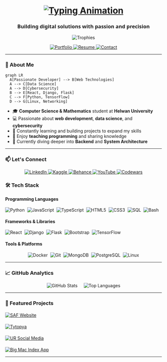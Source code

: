 <h1 align="center">
  <a href="https://git.io/typing-svg">
    <img src="https://readme-typing-svg.demolab.com?font=Fira+Code&weight=600&size=30&pause=1000&color=22D3EE&center=true&vCenter=true&width=500&lines=Hi+%F0%9F%91%8B%2C+I'm+Ahmed+Samir;Full+Stack+Developer;Data+Science+Enthusiast;Cybersecurity+Learner" alt="Typing Animation" />
  </a>
</h1>

<h3 align="center" style="font-family: 'Segoe UI', sans-serif">Building digital solutions with passion and precision</h3>

<div align="center">
  <img src="https://github-profile-trophy.vercel.app/?username=ahmedsamir45&theme=onedark&row=2&column=4&margin-w=15&margin-h=15" alt="Trophies" />
</div>

<p align="center">
  <a href="https://ahmedsamir45.github.io/my-portfolio-/">
    <img src="https://img.shields.io/badge/✨_Portfolio-000000?style=for-the-badge&logo=react&logoColor=white&labelColor=121212" alt="Portfolio" />
  </a>
  <a href="https://drive.google.com/drive/u/0/folders/1rR8PseIKDfnAgEscw6UfLx4gKKL7I9MZ">
    <img src="https://img.shields.io/badge/📄_Resume-4285F4?style=for-the-badge&logo=googledrive&logoColor=white" alt="Resume" />
  </a>
  <a href="https://ahmedsamir45.github.io/ahsamir-links/">
    <img src="https://img.shields.io/badge/📫_Contact_Me-EA4335?style=for-the-badge&logo=gmail&logoColor=white" alt="Contact" />
  </a>
</p>

---

### 🚀 About Me
```mermaid
graph LR
  A[Passionate Developer] --> B[Web Technologies]
  A --> C[Data Science]
  A --> D[Cybersecurity]
  B --> E[React, Django, Flask]
  C --> F[Python, TensorFlow]
  D --> G[Linux, Networking]
```

- 🎓 **Computer Science & Mathematics** student at **Helwan University**
- 💻 Passionate about **web development**, **data science**, and **cybersecurity**
- 🚀 Constantly learning and building projects to expand my skills
- 🎤 Enjoy **teaching programming** and sharing knowledge
- 🌱 Currently diving deeper into **Backend** and **System Architecture**

---
### 📫 Let's Connect
<p align="center" >
  <a href="https://www.linkedin.com/in/ahmedsamir45/" target="_blank">
    <img src="https://img.shields.io/badge/LinkedIn-0077B5?style=for-the-badge&logo=linkedin&logoColor=white" alt="LinkedIn" />
  </a>
  <a href="https://kaggle.com/ahmedsamir6788" target="_blank">
    <img src="https://img.shields.io/badge/Kaggle-20BEFF?style=for-the-badge&logo=kaggle&logoColor=white" alt="Kaggle" />
  </a>
  <a href="https://www.behance.net/ahmedsamer66" target="_blank">
    <img src="https://img.shields.io/badge/Behance-0054F7?style=for-the-badge&logo=behance&logoColor=white" alt="Behance" />
  </a>
  <a href="https://www.youtube.com/channel/UCdP5YKiCrzXs_e0xuBL-EWA" target="_blank">
    <img src="https://img.shields.io/badge/YouTube-FF0000?style=for-the-badge&logo=youtube&logoColor=white" alt="YouTube" />
  </a>
  <a href="https://www.codewars.com/users/ahmedsamir45" target="_blank">
    <img src="https://img.shields.io/badge/Codewars-B1361E?style=for-the-badge&logo=codewars&logoColor=white" alt="Codewars" />
  </a>
</p>


### 🛠 Tech Stack
<div>

#### **Programming Languages**
<div style="display: flex; flex-wrap: wrap; justify-content: flex-start; gap: 8px; margin: 10px 0;">
  <img src="https://img.shields.io/badge/Python-3776AB?style=for-the-badge&logo=python&logoColor=white" alt="Python" />
  <img src="https://img.shields.io/badge/JavaScript-F7DF1E?style=for-the-badge&logo=javascript&logoColor=black" alt="JavaScript" />
  <img src="https://img.shields.io/badge/TypeScript-007ACC?style=for-the-badge&logo=typescript&logoColor=white" alt="TypeScript" />
  <img src="https://img.shields.io/badge/HTML5-E34F26?style=for-the-badge&logo=html5&logoColor=white" alt="HTML5" />
  <img src="https://img.shields.io/badge/CSS3-1572B6?style=for-the-badge&logo=css3&logoColor=white" alt="CSS3" />
  <img src="https://img.shields.io/badge/SQL-4479A1?style=for-the-badge&logo=mysql&logoColor=white" alt="SQL" />
  <img src="https://img.shields.io/badge/Bash-4EAA25?style=for-the-badge&logo=gnu-bash&logoColor=white" alt="Bash" />
</div>

#### **Frameworks & Libraries**
<div style="display: flex; flex-wrap: wrap; justify-content: flex-start; gap: 8px; margin: 10px 0;">
  <img src="https://img.shields.io/badge/React-61DAFB?style=for-the-badge&logo=react&logoColor=black" alt="React" />
  <img src="https://img.shields.io/badge/Django-092E20?style=for-the-badge&logo=django&logoColor=white" alt="Django" />
  <img src="https://img.shields.io/badge/Flask-000000?style=for-the-badge&logo=flask&logoColor=white" alt="Flask" />
  <img src="https://img.shields.io/badge/Bootstrap-7952B3?style=for-the-badge&logo=bootstrap&logoColor=white" alt="Bootstrap" />
  <img src="https://img.shields.io/badge/TensorFlow-FF6F00?style=for-the-badge&logo=tensorflow&logoColor=white" alt="TensorFlow" />
</div>

#### **Tools & Platforms**
<div style="display: flex; flex-wrap: wrap; justify-content: center; gap: 8px; margin: 10px 0;">
  <img src="https://img.shields.io/badge/Docker-2496ED?style=for-the-badge&logo=docker&logoColor=white" alt="Docker" />
  <img src="https://img.shields.io/badge/Git-F05032?style=for-the-badge&logo=git&logoColor=white" alt="Git" />
  <img src="https://img.shields.io/badge/MongoDB-47A248?style=for-the-badge&logo=mongodb&logoColor=white" alt="MongoDB" />
  <img src="https://img.shields.io/badge/PostgreSQL-4169E1?style=for-the-badge&logo=postgresql&logoColor=white" alt="PostgreSQL" />
  <img src="https://img.shields.io/badge/Linux-FCC624?style=for-the-badge&logo=linux&logoColor=black" alt="Linux" />
</div>

</div>

---

### 📈 GitHub Analytics
<div align="center" style="display: flex; flex-wrap: wrap; justify-content: center; gap: 20px;">
  
  <img src="https://github-readme-stats.vercel.app/api?username=ahmedsamir45&show_icons=true&theme=radical&count_private=true&include_all_commits=true" alt="GitHub Stats" style="max-width: 100%;" />
  

  
  <img src="https://github-readme-stats.vercel.app/api/top-langs/?username=ahmedsamir45&layout=compact&theme=radical&langs_count=6" alt="Top Languages" style="max-width: 100%;" />
  
</div>

---

### 🌟 Featured Projects
<div style="display: grid; grid-template-columns: repeat(auto-fit, minmax(300px, 1fr)); gap: 20px; margin-top: 20px;">
  
  <a href="https://github.com/ahmedsamir45/Big-Skills">
    <img src="https://github-readme-stats.vercel.app/api/pin/?username=ahmedsamir45&repo=Big-Skills&theme=radical" alt="SAF Website" />
  </a>
  
  <a href="https://github.com/ahmedsamir45/tytopya">
    <img src="https://github-readme-stats.vercel.app/api/pin/?username=ahmedsamir45&repo=tytopya&theme=radical" alt="Tytopya" />
  </a>
  
  <a href="https://github.com/ahmedsamir45/social_media_app">
    <img src="https://github-readme-stats.vercel.app/api/pin/?username=ahmedsamir45&repo=social_media_app&theme=radical" alt="UR Social Media" />
  </a>
  
  <a href="https://github.com/ahmedsamir45/big_mac_index">
    <img src="https://github-readme-stats.vercel.app/api/pin/?username=ahmedsamir45&repo=big_mac_index&theme=radical" alt="Big Mac Index App" />
  </a>
  
</div>

---






